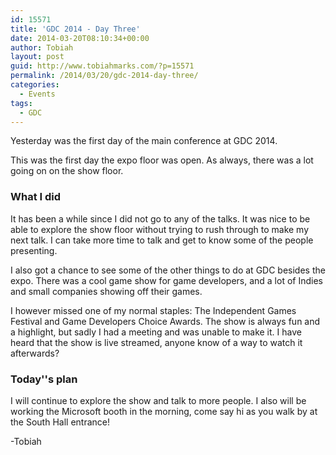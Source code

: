 ```yaml
---
id: 15571
title: 'GDC 2014 - Day Three'
date: 2014-03-20T08:10:34+00:00
author: Tobiah
layout: post
guid: http://www.tobiahmarks.com/?p=15571
permalink: /2014/03/20/gdc-2014-day-three/
categories:
  - Events
tags:
  - GDC
---
```

Yesterday was the first day of the main conference at GDC 2014.

This was the first day the expo floor was open. As always, there was a lot going on on the show floor.<!--more-->

### What I did

It has been a while since I did not go to any of the talks. It was nice to be able to explore the show floor without trying to rush through to make my next talk. I can take more time to talk and get to know some of the people presenting.

I also got a chance to see some of the other things to do at GDC besides the expo. There was a cool game show for game developers, and a lot of Indies and small companies showing off their games.

I however missed one of my normal staples: The Independent Games Festival and Game Developers Choice Awards. The show is always fun and a highlight, but sadly I had a meeting and was unable to make it. I have heard that the show is live streamed, anyone know of a way to watch it afterwards?

### Today''s plan

I will continue to explore the show and talk to more people. I also will be working the Microsoft booth in the morning, come say hi as you walk by at the South Hall entrance!

-Tobiah